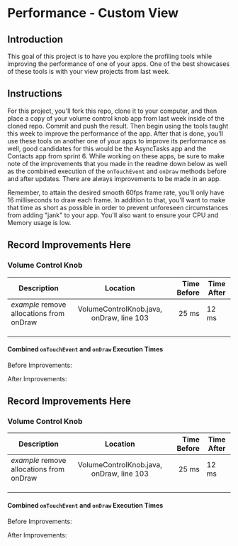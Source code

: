 # Performance - Custom View

## Introduction

This goal of this project is to have you explore the profiling tools while improving the performance of one of your apps. One of the best showcases of these tools is with your view projects from last week.

## Instructions

For this project, you'll fork this repo, clone it to your computer, and then place a copy of your volume control knob app from last week inside of the cloned repo. Commit and push the result. Then begin using the tools taught this week to improve the performance of the app. After that is done, you'll use these tools on another one of your apps to improve its performance as well, good candidates for this would be the AsyncTasks app and the Contacts app from sprint 6. While working on these apps, be sure to make note of the improvements that you made in the readme down below as well as the combined execution of the `onTouchEvent` and `onDraw` methods before and after updates. There are always improvements to be made in an app.

Remember, to attain the desired smooth 60fps frame rate, you'll only have 16 milliseconds to draw each frame. In addition to that, you'll want to make that time as short as possible in order to prevent unforeseen circumstances from adding "jank" to your app. You'll also want to ensure your CPU and Memory usage is low.

## Record Improvements Here
### Volume Control Knob

| Description                              |                 Location                 | Time Before | Time After |
| ---------------------------------------- | :--------------------------------------: | ----------: | ---------- |
| *example* remove allocations from onDraw | VolumeControlKnob.java, onDraw, line 103 |       25 ms | 12 ms      |
|                                          |                                          |             |            |
|                                          |                                          |             |            |
|                                          |                                          |             |            |

#### Combined `onTouchEvent` and `onDraw` Execution Times
Before Improvements:

After Improvements:

## Record Improvements Here
### Volume Control Knob

| Description                              |                 Location                 | Time Before | Time After |
| ---------------------------------------- | :--------------------------------------: | ----------: | ---------- |
| *example* remove allocations from onDraw | VolumeControlKnob.java, onDraw, line 103 |       25 ms | 12 ms      |
|                                          |                                          |             |            |
|                                          |                                          |             |            |
|                                          |                                          |             |            |

#### Combined `onTouchEvent` and `onDraw` Execution Times
Before Improvements:

After Improvements:
